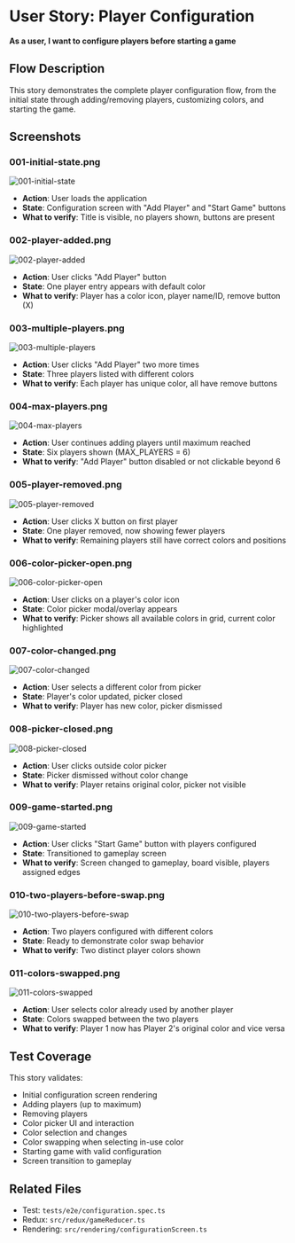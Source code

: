 # User Story: Player Configuration

**As a user, I want to configure players before starting a game**

## Flow Description

This story demonstrates the complete player configuration flow, from the initial state through adding/removing players, customizing colors, and starting the game.

## Screenshots

### 001-initial-state.png

![001-initial-state](./001-initial-state.png)

- **Action**: User loads the application
- **State**: Configuration screen with "Add Player" and "Start Game" buttons
- **What to verify**: Title is visible, no players shown, buttons are present

### 002-player-added.png

![002-player-added](./002-player-added.png)

- **Action**: User clicks "Add Player" button
- **State**: One player entry appears with default color
- **What to verify**: Player has a color icon, player name/ID, remove button (X)

### 003-multiple-players.png

![003-multiple-players](./003-multiple-players.png)

- **Action**: User clicks "Add Player" two more times
- **State**: Three players listed with different colors
- **What to verify**: Each player has unique color, all have remove buttons

### 004-max-players.png

![004-max-players](./004-max-players.png)

- **Action**: User continues adding players until maximum reached
- **State**: Six players shown (MAX_PLAYERS = 6)
- **What to verify**: "Add Player" button disabled or not clickable beyond 6

### 005-player-removed.png

![005-player-removed](./005-player-removed.png)

- **Action**: User clicks X button on first player
- **State**: One player removed, now showing fewer players
- **What to verify**: Remaining players still have correct colors and positions

### 006-color-picker-open.png

![006-color-picker-open](./006-color-picker-open.png)

- **Action**: User clicks on a player's color icon
- **State**: Color picker modal/overlay appears
- **What to verify**: Picker shows all available colors in grid, current color highlighted

### 007-color-changed.png

![007-color-changed](./007-color-changed.png)

- **Action**: User selects a different color from picker
- **State**: Player's color updated, picker closed
- **What to verify**: Player has new color, picker dismissed

### 008-picker-closed.png

![008-picker-closed](./008-picker-closed.png)

- **Action**: User clicks outside color picker
- **State**: Picker dismissed without color change
- **What to verify**: Player retains original color, picker not visible

### 009-game-started.png

![009-game-started](./009-game-started.png)

- **Action**: User clicks "Start Game" button with players configured
- **State**: Transitioned to gameplay screen
- **What to verify**: Screen changed to gameplay, board visible, players assigned edges

### 010-two-players-before-swap.png

![010-two-players-before-swap](./010-two-players-before-swap.png)

- **Action**: Two players configured with different colors
- **State**: Ready to demonstrate color swap behavior
- **What to verify**: Two distinct player colors shown

### 011-colors-swapped.png

![011-colors-swapped](./011-colors-swapped.png)

- **Action**: User selects color already used by another player
- **State**: Colors swapped between the two players
- **What to verify**: Player 1 now has Player 2's original color and vice versa

## Test Coverage

This story validates:
- Initial configuration screen rendering
- Adding players (up to maximum)
- Removing players
- Color picker UI and interaction
- Color selection and changes
- Color swapping when selecting in-use color
- Starting game with valid configuration
- Screen transition to gameplay

## Related Files
- Test: `tests/e2e/configuration.spec.ts`
- Redux: `src/redux/gameReducer.ts`
- Rendering: `src/rendering/configurationScreen.ts`
